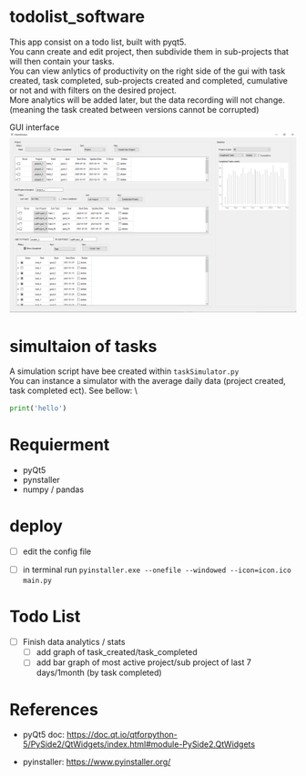 # todolist_software

This app consist on a todo list, built with pyqt5. \
You cann create and edit project, then subdivide them in sub-projects that will then contain your tasks. \
You can view anlytics of productivity on the right side of the gui with task created, task completed, sub-projects created and completed, cumulative or not and with filters on the desired project. \
More analytics will be added later, but the data recording will not change. (meaning the task created between versions cannot be corrupted)

GUI interface
![alt text](src/main.PNG)

# simultaion of tasks

A simulation script have bee created within `taskSimulator.py` \
You can instance a simulator with the average daily data (project created, task completed ect). See bellow: \

```python
print('hello')

```

# Requierment

 * pyQt5
 * pynstaller
 * numpy / pandas

# deploy

- [ ] edit the config file
- [ ] in terminal run `pyinstaller.exe --onefile --windowed --icon=icon.ico main.py`

  
  
# Todo List

- [ ] Finish data analytics / stats
  - [ ] add graph of task_created/task_completed
  - [ ] add bar graph of most active project/sub project of last 7 days/1month (by task completed)
  
# References

* pyQt5 doc: https://doc.qt.io/qtforpython-5/PySide2/QtWidgets/index.html#module-PySide2.QtWidgets

* pyinstaller: https://www.pyinstaller.org/
